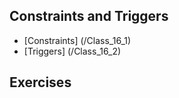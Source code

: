 ##  Constraints and Triggers

-  [Constraints] (/Class_16_1)
-  [Triggers] (/Class_16_2)


## Exercises